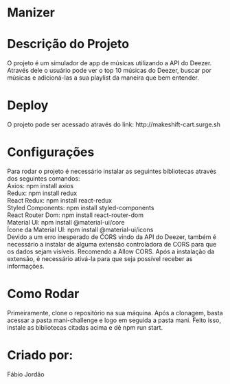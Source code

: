 # Manizer

# Descrição do Projeto

<p>O projeto é um simulador de app de músicas utilizando a API do Deezer. Através dele o usuário pode ver o top 10 músicas do Deezer, buscar por músicas e adicioná-las a sua playlist da maneira que bem entender.</p>


# Deploy
<p>O projeto pode ser acessado através do link: http://makeshift-cart.surge.sh</p>

# Configurações
<p>Para rodar o projeto é necessário instalar as seguintes bibliotecas através dos seguintes comandos:
  <br>
Axios: npm install axios
  <br>
Redux: npm install redux
  <br>
React Redux: npm install react-redux
  <br>
Styled Components: npm install styled-components
  <br>
React Router Dom: npm install react-router-dom
  <br>
Material UI: npm install @material-ui/core
  <br>
Ícone da Material UI: npm install @material-ui/icons
  <br>
  Devido a um erro inesperado de CORS vindo da API do Deezer, também é necessário a instalar de alguma extensão controladora de CORS para que os dados sejam visíveis. Recomendo a Allow CORS. Após a instalação da extensão, é necessário ativá-la para que seja possível receber as informações.
</p>

# Como Rodar
<p>Primeiramente, clone o repositório na sua máquina. Após a clonagem, basta acessar a pasta mani-challenge e logo em seguida a pasta mani. Feito isso, instale as bibliotecas citadas acima e dê npm run start.</p>

# Criado por:
<p>Fábio Jordão</p>

